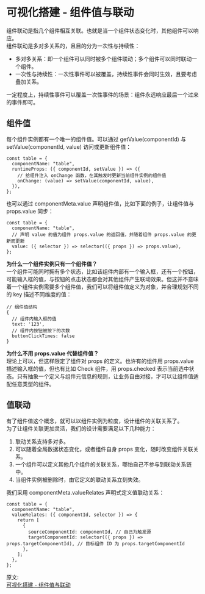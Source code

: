 # 可视化搭建 - 组件值与联动
组件联动是指几个组件相互关联。也就是当一个组件状态变化时，其他组件可以响应。  
组件联动是多对多关系的，且目的分为一次性与持续性：  
- 多对多关系：即一个组件可以同时被多个组件联动；多个组件可以同时联动一个组件。
- 一次性与持续性：一次性事件可以被覆盖，持续性事件会同时生效，且要考虑叠加关系。

一定程度上，持续性事件可以覆盖一次性事件的场景：组件永远响应最后一个过来的事件即可。  

## 组件值
每个组件实例都有一个唯一的组件值。可以通过 getValue(componentId) 与 setValue(componentId, value) 访问或更新组件值：  
``` 
const table = {
  componentName: "table",
  runtimeProps: ({ componentId, setValue }) => ({
    // 给组件注入 onChange 函数，在其触发时更新当前组件实例的组件值
    onChange: (value) => setValue(componentId, value),
  }),
};
```
也可以通过 componentMeta.value 声明组件值，比如下面的例子，让组件值与 props.value 同步：  
``` 
const table = {
  componentName: "table",
  // 声明 value 的值为组件 props.value 的返回值，并随着组件 props.value 的更新而更新
  value: ({ selector }) => selector(({ props }) => props.value),
};
```
**为什么一个组件实例只有一个组件值？**  
一个组件可能同时拥有多个状态，比如该组件内部有一个输入框，还有一个按钮，可能输入框的值，与按钮的点击状态都会对其他组件产生联动效果。但这并不意味着一个组件实例需要多个组件值，我们可以将组件值定义为对象，并合理规划不同的 key 描述不同维度的值：  
``` 
// 组件值结构
{
  // 组件内输入框的值
  text: '123',
  // 组件内按钮被按下的次数
  buttonClickTimes: false
}
```
**为什么不用 props.value 代替组件值？**  
理论上可以，但这样限定了组件对 props 的定义。也许有的组件用 props.value 描述输入框的值，但也有比如 Check 组件，用 props.checked 表示当前选中状态。只有抽象一个定义与组件元信息的规则，让业务自由对接，才可以让组件值适配任意类型的组件。  

## 值联动
有了组件值这个概念，就可以以组件实例为粒度，设计组件的关联关系了。  
为了让组件关联更加灵活，我们的设计需要满足以下几种能力：  
1. 联动关系支持多对多。
2. 可以随着全局数据状态变化，或者组件自身 props 变化，随时改变组件关联关系。
3. 一个组件可以定义其他几个组件的关联关系，哪怕自己不参与到联动关系链中。
4. 当组件实例被删除时，由它定义的联动关系立刻失效。

我们采用 componentMeta.valueRelates 声明式定义值联动关系：  
``` 
const table = {
  componentName: "table",
  valueRelates: ({ componentId, selector }) => {
    return [
      {
        sourceComponentId: componentId, // 自己为触发源
        targetComponentId: selector(({ props }) => props.targetComponentId), // 目标组件 ID 为 props.targetComponentId
      },
    ];
  },
};
```


原文:  
[可视化搭建 - 组件值与联动](https://mp.weixin.qq.com/s/CUMyfAqRQWx5l8cLgCMRfA)
